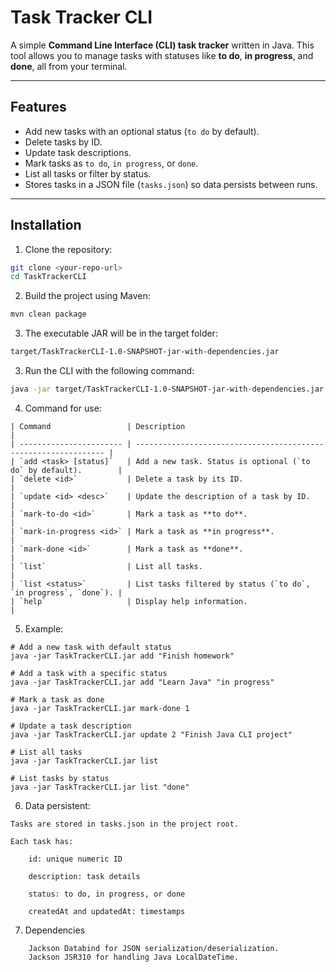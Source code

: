 # Task Tracker CLI

A simple **Command Line Interface (CLI) task tracker** written in Java. This tool allows you to manage tasks with statuses like **to do**, **in progress**, and **done**, all from your terminal.

---

## Features

- Add new tasks with an optional status (`to do` by default).
- Delete tasks by ID.
- Update task descriptions.
- Mark tasks as `to do`, `in progress`, or `done`.
- List all tasks or filter by status.
- Stores tasks in a JSON file (`tasks.json`) so data persists between runs.

---

## Installation

1. Clone the repository:

```bash
git clone <your-repo-url>
cd TaskTrackerCLI
```

2. Build the project using Maven:
```bash
mvn clean package
```
3. The executable JAR will be in the target folder:
```bash
target/TaskTrackerCLI-1.0-SNAPSHOT-jar-with-dependencies.jar
```

3. Run the CLI with the following command:
```bash
java -jar target/TaskTrackerCLI-1.0-SNAPSHOT-jar-with-dependencies.jar <command> [options]
```
4. Command for use:
```
| Command                 | Description                                                     |
| ----------------------- | --------------------------------------------------------------- |
| `add <task> [status]`   | Add a new task. Status is optional (`to do` by default).        |
| `delete <id>`           | Delete a task by its ID.                                        |
| `update <id> <desc>`    | Update the description of a task by ID.                         |
| `mark-to-do <id>`       | Mark a task as **to do**.                                       |
| `mark-in-progress <id>` | Mark a task as **in progress**.                                 |
| `mark-done <id>`        | Mark a task as **done**.                                        |
| `list`                  | List all tasks.                                                 |
| `list <status>`         | List tasks filtered by status (`to do`, `in progress`, `done`). |
| `help`                  | Display help information.                                       |
```

5. Example:
```
# Add a new task with default status
java -jar TaskTrackerCLI.jar add "Finish homework"

# Add a task with a specific status
java -jar TaskTrackerCLI.jar add "Learn Java" "in progress"

# Mark a task as done
java -jar TaskTrackerCLI.jar mark-done 1

# Update a task description
java -jar TaskTrackerCLI.jar update 2 "Finish Java CLI project"

# List all tasks
java -jar TaskTrackerCLI.jar list

# List tasks by status
java -jar TaskTrackerCLI.jar list "done"

```

6. Data persistent:
```
Tasks are stored in tasks.json in the project root.

Each task has:

    id: unique numeric ID

    description: task details

    status: to do, in progress, or done

    createdAt and updatedAt: timestamps
```

7. Dependencies
```
    Jackson Databind for JSON serialization/deserialization.
    Jackson JSR310 for handling Java LocalDateTime.
```

